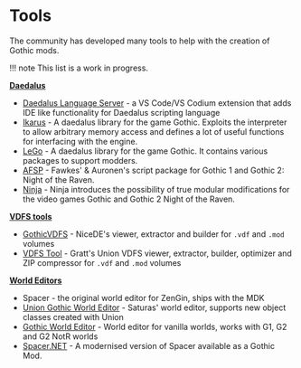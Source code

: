 # Tools
The community has developed many tools to help with the creation of Gothic mods.



!!! note
    This list is a work in progress.

**[Daedalus](../scripts/index.md)**

- [Daedalus Language Server](https://github.com/kirides/vscode-daedalus) - a VS Code/VS Codium extension that adds IDE like functionality for Daedalus scripting language
- [Ikarus](https://github.com/Lehona/Ikarus) - A daedalus library for the game Gothic. Exploits the interpreter to allow arbitrary memory access and defines a lot of useful functions for interfacing with the engine. 
- [LeGo](https://github.com/Lehona/LeGo) - A daedalus library for the game Gothic. It contains various packages to support modders.
- [AFSP](https://github.com/auronen/AF-Script-Packet) - Fawkes' & Auronen's script package for Gothic 1 and Gothic 2: Night of the Raven.
- [Ninja](https://github.com/szapp/Ninja) - Ninja introduces the possibility of true modular modifications for the
video games Gothic and Gothic 2 Night of the Raven.
 
**[VDFS tools](../general_info/vdfs)**

- [GothicVDFS](vdfs_tools/gothic_vdfs.md) - NiceDE's viewer, extractor and builder for `.vdf` and `.mod` volumes
- [VDFS Tool](vdfs_tools/vdfs_tool.md) - Gratt's Union VDFS viewer, extractor, builder, optimizer and ZIP compressor for `.vdf` and `.mod` volumes

**[World Editors](../worlds)**

- Spacer - the original world editor for ZenGin, ships with the MDK
- [Union Gothic World Editor](https://worldofplayers.ru/threads/42322/) - Saturas' world editor, supports new object classes created with Union
- [Gothic World Editor](https://worldofplayers.ru/threads/40530/) - World editor for vanilla worlds, works with G1, G2 and G2 NotR worlds
- [Spacer.NET](https://forum.worldofplayers.de/forum/threads/1557793-WORLD-EDITOR-Spacer-NET) - A modernised version of Spacer available as a Gothic Mod.
